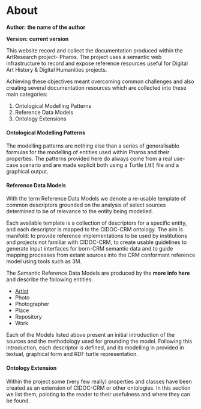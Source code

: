 # About

__Author:__ __the name of the author__

__Version:__ __current version__


This website record and collect the documentation produced within the ArtResearch project- Pharos. The project uses a semantic web infrastructure to record and expose reference resources useful for Digital Art History & Digital Humanities projects.

Achieving these objectives meant overcoming common challenges and also creating several documentation resources which are collected into these main categories:

1. Ontological Modelling Patterns
2. Reference Data Models
3. Ontology Extensions


#### __Ontological Modelling Patterns__

The modelling patterns are nothing else than a series of generalisable formulas for the modelling of entities used within Pharos and their properties. The patterns provided here do always come from a real use-case scenario and are made explicit both using a Turtle (.ttl) file and a graphical output.


#### __Reference Data Models__

With the term Reference Data Models we denote a re-usable template of common descriptors grounded on the analysis of select sources determined to be of relevance to the entity being modelled.

Each available template is a collection of descriptors for a specific entity, and each descriptor is mapped to the CIDOC-CRM ontology. The aim is manifold: to provide reference implementations to be used by institutions and projects not familiar with CIDOC-CRM, to create usable guidelines to generate input interfaces for born-CRM semantic data and to guide mapping processes from extant sources into the CRM conformant reference model using tools such as 3M.

The Semantic Reference Data Models are produced by the **more info here** and describe the following entities:


* [Artist](Artist.md)
* Photo
* Photographer
* Place
* Repository
* Work


Each of the Models listed above present an initial introduction of the sources and the methodology used for grounding the model. Following this introduction, each descriptor is defined, and its modelling in provided in textual, graphical form and RDF turtle representation.


#### __Ontology Extension__
Within the project some (very few really) properties and classes have been created as an extension of CIDOC-CRM or other ontologies. In this section we list them, pointing to the reader to their usefulness and where they can be found.







